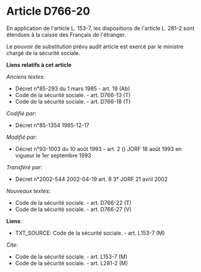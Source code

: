 # Article D766-20

En application de l'article L. 153-7, les dispositions de l'article L. 281-2 sont étendues à la caisse des Français de
l'étranger. 

Le pouvoir de substitution prévu audit article est exercé par le ministre chargé de la sécurité sociale.

**Liens relatifs à cet article**

_Anciens textes_:

  - Décret n°85-293 du 1 mars 1985 - art. 19 (Ab)
  - Code de la sécurité sociale. - art. D766-13 (T)
  - Code de la sécurité sociale. - art. D766-18 (T)

_Codifié par_:

  - Décret n°85-1354 1985-12-17

_Modifié par_:

  - Décret n°93-1003 du 10 août 1993 - art. 2 () JORF 18 août 1993 en vigueur le 1er septembre 1993

_Transféré par_:

  - Décret n°2002-544 2002-04-19 art. 8 3° JORF 21 avril 2002

_Nouveaux textes_:

  - Code de la sécurité sociale. - art. D766-22 (T)
  - Code de la sécurité sociale. - art. D766-27 (V)

**Liens**:

  - TXT_SOURCE: Code de la sécurité sociale. - art. L153-7 (M)

_Cite_:

  - Code de la sécurité sociale. - art. L153-7 (M)
  - Code de la sécurité sociale. - art. L281-2 (M)
